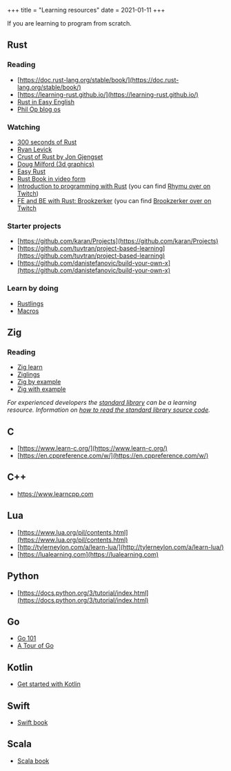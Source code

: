 +++
title = "Learning resources"
date = 2021-01-11
+++

If you are learning to program from scratch.

## Rust

### Reading

* [https://doc.rust-lang.org/stable/book/](https://doc.rust-lang.org/stable/book/)
* [https://learning-rust.github.io/](https://learning-rust.github.io/)
* [Rust in Easy English](https://github.com/Dhghomon/easy_rust)
* [Phil Op blog os](https://os.phil-opp.com/)

### Watching

* [300 seconds of Rust](https://www.youtube.com/watch?v=9fZQEbwGNT8&list=PLwhLlO5Vugx6KCwTpW_4fUeES2jdkDSW9)
* [Ryan Levick](https://www.youtube.com/channel/UCpeX4D-ArTrsqvhLapAHprQ/videos)
* [Crust of Rust by Jon Gjengset](https://www.youtube.com/watch?v=rAl-9HwD858&list=PLqbS7AVVErFiWDOAVrPt7aYmnuuOLYvOa)
* [Doug Milford (3d graphics)](https://www.youtube.com/channel/UCmBgC0JN41HjyjAXfkdkp-Q)
* [Easy Rust](https://www.youtube.com/playlist?list=PLfllocyHVgsRwLkTAhG0E-2QxCf-ozBkk)
* [Rust Book in video form](https://www.youtube.com/watch?v=OX9HJsJUDxA&list=PLai5B987bZ9CoVR-QEIN9foz4QCJ0H2Y8)
* [Introduction to programming with
  Rust](https://www.youtube.com/playlist?list=PLbtjxiXev6lpd331MW2dB7UgSIovgv169)
  (you can find [Rhymu over on Twitch](https://twitch.tv/rhymu))
* [FE and BE with Rust: Brookzerker](https://www.youtube.com/@BrooksBuilds) (you can find
  [Brookzerker over on Twitch](https://twitch.tv/brookzerker)

### Starter projects

* [https://github.com/karan/Projects](https://github.com/karan/Projects)
* [https://github.com/tuvtran/project-based-learning](https://github.com/tuvtran/project-based-learning)
* [https://github.com/danistefanovic/build-your-own-x](https://github.com/danistefanovic/build-your-own-x)

### Learn by doing

* [Rustlings](https://github.com/rust-lang/rustlings)
* [Macros](https://github.com/jonhoo/proc-macro-workshop)

## Zig

### Reading 

* [Zig learn](https://ziglearn.org/)
* [Ziglings](https://github.com/ratfactor/ziglings)
* [Zig by example](https://zig-by-example.github.io/)
* [Zig with example](https://nofmal.github.io/zig-with-example/)

*For experienced developers the [standard
library](https://github.com/ziglang/zig/tree/master/lib/std) can be a learning
resource.
Information on [how to read the standard library source
code](https://github.com/ziglang/zig/wiki/How-to-read-the-standard-library-source-code).*

## C

* [https://www.learn-c.org/](https://www.learn-c.org/)
* [https://en.cppreference.com/w/](https://en.cppreference.com/w/)

## C++

* <https://www.learncpp.com>

## Lua

* [https://www.lua.org/pil/contents.html](https://www.lua.org/pil/contents.html)
* [http://tylerneylon.com/a/learn-lua/](http://tylerneylon.com/a/learn-lua/)
* [https://lualearning.com](https://lualearning.com)

## Python

* [https://docs.python.org/3/tutorial/index.html](https://docs.python.org/3/tutorial/index.html)

## Go

* [Go 101](https://go101.org/article/101.html)
* [A Tour of Go](https://tour.golang.org/welcome/1)


## Kotlin

* [Get started with Kotlin](https://kotlinlang.org/docs/getting-started.html)

## Swift

* [Swift book](https://docs.swift.org/swift-book/)

## Scala

* [Scala book](https://docs.scala-lang.org/overviews/scala-book/introduction.html)
